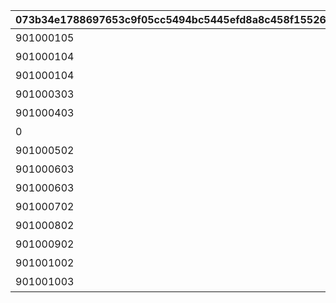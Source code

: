 |073b34e1788697653c9f05cc5494bc5445efd8a8c458f155267e774bf194fd1b|1c458ced2b52d9a57dc25908a4f7e6dce99f0fbb8098341cdba4203692125730|701657c5554c4a8238f19b78f96856ccaddb8faa5f5c9413d766b342d93ab126|2e15a11769c4177707a9dceec9e2d5c058df4b3a31f3c0a9ec65895eaa658e2b|2b29da5ed7ee6190cdd4e8e4934e042995754d6aa160fdfeb9ab70a70fbf5ba4|1b1269eb2ad74c93bb5855311d77ea227186882eb4939f237900d6eee230764f|52cc9ff1cb5fcd16d27209515c5c47147c0648f36be15e229360f6e9b8ea6ac0|cd16d8fdd2b0a0131e3c9397681fbd5e6aa4f50457320a6bf282f814c38f8ac6|83278f1088c34e783b0fc1b3f31b3cccd72c4284ddff736dec8ee5e65a7ab1f2|d5ae2265da1ac11c48674d8649bda1875a29707397d5f1db5483e14baea33251|4ab2eb6b0d4a68b6ac2a1b96510750f2acbd73d8256edbf72ff98ba593fbd936|ef9f8f9cbdfb9a59ac45765a8065ac18d0801aa55388bcc5bfcd9e358b47f963|a9d0fc99e747db1c1e9675242587b0a25aadbcd1138a89f986451602db93b0f8|66dbf714c0ce329c357d02b66dae51e6b39b7171931821e1952a9477a4f8f819|2f96cdc43dd4d185bd9acd6b8a89d5a618bb7a0d043eaa88e7afccc0ebaf8a5d|3cbf9dcdf0231b908b9bfb258dd210a456118b03c7244d89e663b28b14fbf3c9|2b5f7a6414b4bed815515db93834a4f12495ac03c2ff7ac041fb60f322f4ef16|b4562900f7507b8bc71bf96aaf08b3b25da7ed2531674df490213fc284a6de9e|c0824eb3532fd256e538648fdd54c710c8c638eec61c51112f9ab24588cdd085|a91fd40dbd993f29f39dcd449c310271eebf437bf253ab808bbc89b6f24bb98d|e6d5ea9e248e6cae1ea07f727131ab81799889df8dab7a2fdb3d18079b2f2841|
| --- | --- | --- | --- | --- | --- | --- | --- | --- | --- | --- | --- | --- | --- | --- | --- | --- | --- | --- | --- | --- |
|901000105|0|512000011|901000102|0|0|0|0|0|0|51200001|0|0|901000106|2000001|ラストバトル|0|0|901000103|100182|90|
|901000104|bgm_M06|512000021|901000201|0|100022|0|bgm_M06|bgm_M06|0|51200002|512000022|0|0|2000002|チュートリアルバトル|bgm_M06|0|901000202|100021|90|
|901000104|bgm_M06|512000021|901000201|0|100022|0|bgm_M06|bgm_M06|0|51200006|512000022|0|0|2000006|チュートリアルバトル|bgm_M06|0|901000202|100021|90|
|901000303|bgm_M17_03_and_M29|520030051|901000301|0|0|0|0|bgm_M17|0|52003005|0|0|0|2003005|ADVバトル|0|0|901000302|100671|90|
|901000403|bgm_M06|520040021|901000401|0|0|0|0|bgm_M06|0|52004002|0|0|0|2004002|ADVバトル|0|0|901000402|100011|90|
|0|bgm_M47|550010041|901000501|0|0|0|0|bgm_M47|0|55001004|0|0|0|5001004|ジズバトル|0|0|0|81000111|90|
|901000502|bgm_M47|550010041|901000401|0|0|0|0|bgm_M47|0|55001006|0|0|0|5001006|ジズバトル|0|0|901000501|81000106|90|
|901000603|bgm_M102|550020051|901000601|0|0|0|0|bgm_M102|0|55002005|0|0|0|5002005|アルマバトル|0|0|901000602|81000205|90|
|901000603|bgm_M102|550020052|901000601|0|0|0|0|bgm_M102|0|55002006|0|0|0|5002006|アルマバトル|0|0|901000602|81000206|90|
|901000702|bgm_M109|550030061|901000601|0|0|0|0|bgm_M109|0|55003006|0|0|901000703|5003006|ガルグバトル|0|0|901000701|81000305|90|
|901000802|bgm_M116|550040051|901000601|0|0|0|0|bgm_M116|0|55004005|0|0|901000803|5004005|水着バトル|0|0|901000801|100931|90|
|901000902|bgm_M124|550050061|901000906|0|0|0|0|bgm_M124|0|55005006|0|0|901000903|5005006|島クジラバトル|0|901000904|901000901|81000505|90|
|901001002|bgm_M192|550110051|901000906|0|0|0|0|bgm_M192|0|55011005|0|0|901001003|5011005|バレンタインボスバトル|0|0|901001001|81001105|90|
|901001003|0|550110051|901001001|0|0|0|0|0|0|55011006|0|0|0|5011006|バレンタインボスバトル|0|0|901001002|81001106|90|